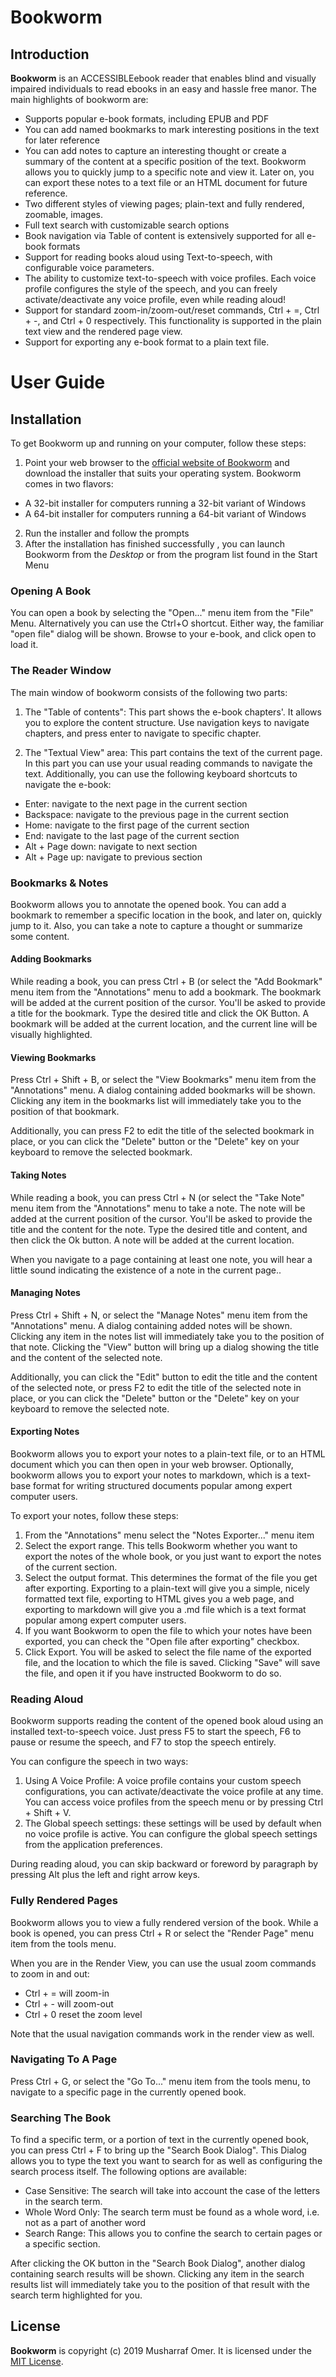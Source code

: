 # Bookworm

## Introduction

**Bookworm** is an ACCESSIBLEebook reader that enables blind and visually impaired individuals to read ebooks in an easy and hassle free manor. The main highlights of bookworm are:

* Supports popular e-book formats, including EPUB and PDF
* You can add named bookmarks to mark interesting positions in the text for later reference
* You can add notes to capture an interesting thought or create a summary of the content at a specific position of the text. Bookworm allows you to quickly jump to a specific note and view it. Later on, you can export these notes to a text file or an HTML document for future reference.
* Two different styles of viewing pages; plain-text and fully rendered, zoomable, images.
* Full text search with customizable search options
* Book navigation via Table of content is extensively supported for all e-book formats
* Support for reading books aloud using Text-to-speech, with configurable voice parameters.
* The ability to customize  text-to-speech with voice profiles. Each voice profile configures the style of the speech, and you can freely activate/deactivate any voice profile, even while reading aloud!
* Support for standard zoom-in/zoom-out/reset commands, Ctrl + =, Ctrl + -, and Ctrl + 0 respectively. This functionality is supported in the plain text view and the rendered page view.
* Support for exporting any e-book format to a plain text file.


# User Guide

## Installation

To get Bookworm up and running on your computer, follow these steps:

1. Point your web browser to the [official website of Bookworm](https://mush42.github.io/bookworm/) and download the installer that suits your operating system. Bookworm comes in two flavors:

* A 32-bit installer for computers running a 32-bit variant of Windows 
* A 64-bit installer for computers running a 64-bit variant of Windows 

2. Run the installer and follow the prompts
3. After the installation has finished successfully , you can launch Bookworm from the *Desktop* or from the program list found in the Start Menu


### Opening A Book

You can open a book by selecting the "Open..." menu item from the "File" Menu. Alternatively you can use the Ctrl+O shortcut. Either way, the familiar "open file" dialog will be shown. Browse to your e-book, and click open to load it.

### The Reader Window

The main window of bookworm consists of the following two parts:

1. The "Table of contents": This part shows the e-book chapters'. It allows you to explore the content structure. Use navigation keys to navigate chapters, and press enter to navigate to specific chapter.

2. The "Textual View" area: This part contains the text of the current page. In this part you can use your usual reading commands to navigate the text. Additionally, you can use the following keyboard  shortcuts to navigate the e-book:

* Enter: navigate to the next page in the current section
* Backspace: navigate to the previous page in the current section
* Home: navigate to the first page of the current section
* End: navigate to the last page of the current section
* Alt + Page down: navigate to next section
* Alt + Page up: navigate to previous section


### Bookmarks & Notes

Bookworm allows you to annotate the opened book.  You can add a bookmark to remember a specific location in the book, and later on, quickly jump to  it. Also, you can take a note to capture a thought or summarize some content.

#### Adding Bookmarks

While reading a book, you can press Ctrl + B (or select the "Add Bookmark" menu item from the "Annotations" menu to add a bookmark. The bookmark will be added at the current position of the cursor. You'll be asked to provide a title for the bookmark. Type the desired title and click the OK Button. A bookmark will be added at the current location, and the current line will be visually highlighted.

#### Viewing Bookmarks

Press Ctrl + Shift + B, or select the "View Bookmarks" menu item from the "Annotations" menu. A dialog containing added bookmarks will be shown. Clicking any item in the bookmarks list will immediately take you to the position of that bookmark.

Additionally, you can press F2 to edit the title of the selected bookmark in place, or you can click the "Delete" button or the "Delete" key on your keyboard to remove the selected bookmark.

#### Taking Notes

While reading a book, you can press Ctrl + N (or select the "Take Note" menu item from the "Annotations" menu to take a note. The note will be added at the current position of the cursor. You'll be asked to provide the title and the content for the note. Type the desired title and content, and then click the Ok button. A note will be added at the current location.

When you navigate to a page containing at least one note, you will hear a little sound indicating the existence of a note in the current page..

#### Managing Notes

Press Ctrl + Shift + N, or select the "Manage Notes" menu item from the "Annotations" menu. A dialog containing added notes will be shown. Clicking any item in the notes list will immediately take you to the position of that note. Clicking the "View" button will bring up a dialog showing the title and the content of the selected note.

Additionally, you can click the "Edit" button to edit the title and the content of the selected note, or press  F2 to edit the title of the selected note in place, or you can click the "Delete" button or the "Delete" key on your keyboard to remove the selected note.

#### Exporting Notes

Bookworm allows you to export your notes to a plain-text file, or to an HTML document which you can then open in your web browser.  Optionally, bookworm allows you to export your notes to markdown, which is a text-base format for writing structured documents popular among expert computer users.

To export your notes, follow these steps:

1. From the "Annotations" menu select the "Notes Exporter..." menu item
2. Select the export range. This tells Bookworm whether you want to export the notes of the whole book, or you just want to export the notes of the current section. 
3. Select the output format. This determines the format of the file you get after exporting. Exporting to a plain-text will give you a simple, nicely formatted text file, exporting to HTML gives you a web page, and exporting to markdown will give you a .md file which is a text format popular among expert computer users.
4. If you want Bookworm to open the file to which your notes have been exported, you can check the "Open file after exporting" checkbox.
5. Click Export. You will be asked to select the file name of the exported file, and the location to which the file is saved. Clicking "Save" will save the file, and open it if you have instructed Bookworm to do so.


### Reading Aloud

Bookworm supports reading the content of the opened book aloud using an installed text-to-speech voice. Just press F5 to start the speech, F6 to pause or resume the speech, and F7 to stop the speech entirely.

You can configure the speech in two ways:
1. Using A Voice Profile: A voice profile contains your custom speech configurations, you can activate/deactivate the voice profile at any time. You can access voice profiles from the speech menu or by pressing Ctrl + Shift + V. 
2. The Global speech settings: these settings will be used by default when no voice profile is active. You can configure the global speech settings from the application preferences. 

During reading aloud, you can skip backward or foreword by paragraph by pressing Alt plus the left and right arrow  keys.


### Fully Rendered Pages

Bookworm allows you to view a fully rendered version of the book. While a book is opened, you can press Ctrl + R or select the "Render Page" menu item from the tools menu.

When you are in the Render View, you can use the usual zoom commands to zoom in and out:

* Ctrl + = will zoom-in 
* Ctrl + - will zoom-out
* Ctrl + 0 reset the zoom level

Note that the usual navigation commands work in the render view as well.


### Navigating To A Page

Press Ctrl + G, or select the "Go To..." menu item from the tools menu, to navigate to a specific page in the currently opened book.

 
### Searching The Book

To find a specific term, or a portion of text in the currently opened book, you can press Ctrl + F to bring up the "Search Book Dialog". This Dialog allows you to type the text you want to search for as well as configuring the  search process itself. The following options are available:

* Case Sensitive: The search will take into account the case of the letters in the search term.
* Whole Word Only: The search term must be found as a whole word, i.e. not as a part of another word
* Search Range: This allows you to confine the search to certain pages or a specific section.

After clicking the OK button in the "Search Book Dialog", another dialog containing search results will be shown. Clicking any item in the search results list will immediately take you to the position of that result with the search term highlighted for you.


## License

**Bookworm** is copyright (c) 2019 Musharraf Omer. It is licensed under the [MIT License](https://github.com/mush42/bookworm/blob/master/LICENSE).
